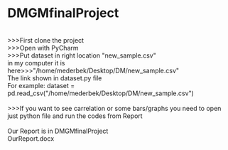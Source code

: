 # DMGMfinalProject 
<br/>
>>>First clone the project <br/>
>>>Open with PyCharm <br/>
>>>Put dataset in right location "new_sample.csv" <br/>
in my computer it is here>>>"/home/mederbek/Desktop/DM/new_sample.csv" <br/>
The link shown in dataset.py file <br/>
For example: dataset = pd.read_csv("/home/mederbek/Desktop/DM/new_sample.csv") <br/>
<br/>
>>>If you want to see carrelation or some bars/graphs you need to open just python file and run the codes from Report
<br/>
<br/>
Our Report is in DMGMfinalProject <br/>
OurReport.docx
